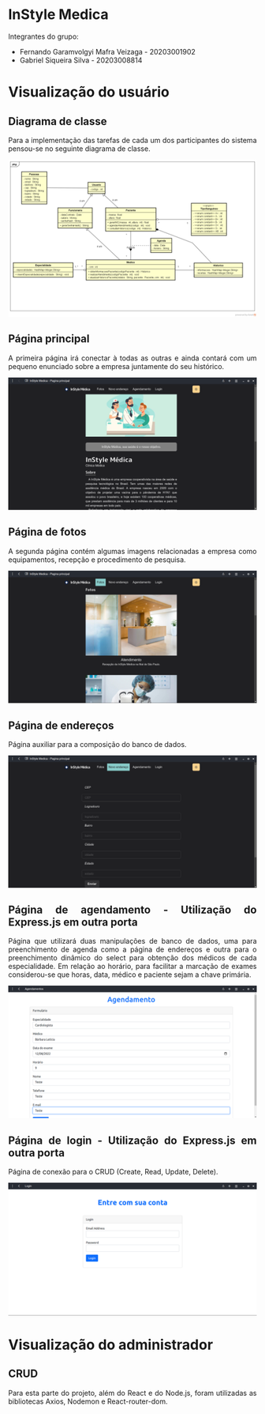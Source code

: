 # InStyle Medica

<div align="justify">

Integrantes do grupo:

- Fernando Garamvolgyi Mafra Veizaga - 20203001902
- Gabriel Siqueira Silva - 20203008814

# Visualização do usuário

## Diagrama de classe

Para a implementação das tarefas de cada um dos participantes do sistema pensou-se no seguinte diagrama de classe.

<div align="center">
	<img src="class_diagram/InStyleMedica.png" />
</div>

## Página principal

A primeira página irá conectar à todas as outras e ainda contará com um pequeno enunciado sobre a empresa juntamente do seu histórico.

<div align="center">
	<img src="readme-images/index.png" />
</div>

## Página de fotos

A segunda página contém algumas imagens relacionadas a empresa como equipamentos, recepção e procedimento de pesquisa.

<div align="center">
	<img src="readme-images/photos.png" />
</div>

## Página de endereços

Página auxiliar para a composição do banco de dados.

<div align="center">
	<img src="readme-images/address.png" />
</div>

## Página de agendamento - Utilização do Express.js em outra porta

Página que utilizará duas manipulações de banco de dados, uma para preenchimento de agenda como a página de endereços e outra para o preenchimento dinâmico do select para obtenção dos médicos de cada especialidade. Em relação ao horário, para facilitar a marcação de exames considerou-se que horas, data, médico e paciente sejam a chave primária.

<div align="center">
	<img src="readme-images/sched.png" />
</div>

## Página de login - Utilização do Express.js em outra porta

Página de conexão para o CRUD (Create, Read, Update, Delete). 

<div align="center">
	<img src="readme-images/login.png" />
</div>

# Visualização do administrador

## CRUD

Para esta parte do projeto, além do React e do Node.js, foram utilizadas as bibliotecas Axios, Nodemon e React-router-dom.

</div>

